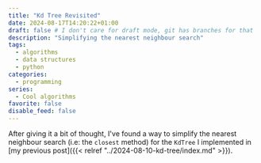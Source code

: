 ```yaml
---
title: "Kd Tree Revisited"
date: 2024-08-17T14:20:22+01:00
draft: false # I don't care for draft mode, git has branches for that
description: "Simplifying the nearest neighbour search"
tags:
  - algorithms
  - data structures
  - python
categories:
  - programming
series:
  - Cool algorithms
favorite: false
disable_feed: false
---
```


After giving it a bit of thought, I've found a way to simplify the nearest
neighbour search (i.e: the `closest` method) for the `KdTree` I implemented in
[my previous post]({{< relref "../2024-08-10-kd-tree/index.md" >}}).

<!--more-->
